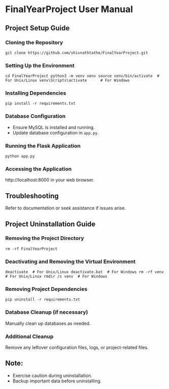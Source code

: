 # FinalYearProject User Manual

## Project Setup Guide

### Cloning the Repository
``git clone https://github.com/shivnathtathe/FinalYearProject.git``

### Setting Up the Environment
``cd FinalYearProject
python3 -m venv venv
source venv/bin/activate  # For Unix/Linux
venv\Scripts\activate      # For Windows``

### Installing Dependencies
``pip install -r requirements.txt``

### Database Configuration
- Ensure MySQL is installed and running.
- Update database configuration in `app.py`.

### Running the Flask Application
``python app.py``

### Accessing the Application
 http://localhost:8000 in your web browser.

## Troubleshooting
Refer to documentation or seek assistance if issues arise.

## Project Uninstallation Guide

### Removing the Project Directory
``rm -rf FinalYearProject``

### Deactivating and Removing the Virtual Environment
``deactivate  # For Unix/Linux
deactivate.bat  # For Windows
rm -rf venv  # For Unix/Linux
rmdir /s venv  # For Windows``

### Removing Project Dependencies
``pip uninstall -r requirements.txt``

### Database Cleanup (if necessary)
Manually clean up databases as needed.

### Additional Cleanup
Remove any leftover configuration files, logs, or project-related files.

## Note:
- Exercise caution during uninstallation.
- Backup important data before uninstalling.
